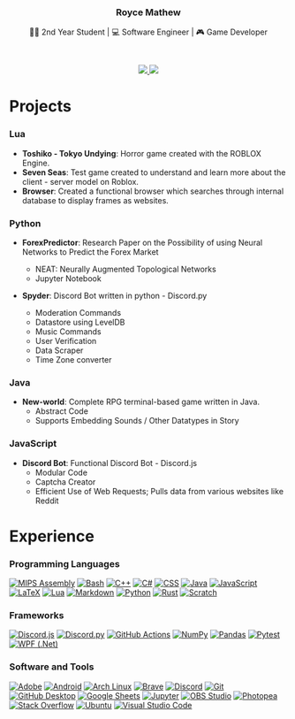 <p align="center">
	<h3 id="royce-mathew" align="center">Royce Mathew</h3>
	<p align = "center">🧑‍🎓 2nd Year Student | 💻 Software Engineer | 🎮 Game Developer</p>
	</br>
	<p align="center">
	    <a href="https://coderstats.net/github/#royce-mathew">
	      <img src="https://github-readme-stats.vercel.app/api?username=royce-mathew&show_icons=true&count_private=true&theme=react&hide_border=true"/>
	      <img src="https://github-readme-streak-stats.herokuapp.com?user=royce-mathew&theme=github-dark-blue&hide_border=true&fire=DDDDDD" />
	    </a>
  	</p>
	<h1 id="projects">Projects</h1>
	<h3 id="lua">Lua</h3>
	<ul>
		<li>
			<strong>Toshiko - Tokyo Undying</strong>: Horror game created with the ROBLOX Engine.
		</li>
		<li>
			<strong>Seven Seas</strong>: Test game created to understand and learn more about the client - server model on Roblox.
		</li>
		<li>
			<strong>Browser</strong>: Created a functional browser which searches through internal database to display frames as websites.
		</li>
	</ul>
	<h3 id="python">Python</h3>
	<ul>
		<li>
			<p>
				<strong>ForexPredictor</strong>: Research Paper on the Possibility of using Neural Networks to Predict the Forex Market
			</p>
			<ul>
				<li>NEAT: Neurally Augmented Topological Networks</li>
				<li>Jupyter Notebook</li>
			</ul>
		</li>
		<li>
			<p>
				<strong>Spyder</strong>: Discord Bot written in python - Discord.py
			</p>
			<ul>
				<li>Moderation Commands</li>
				<li>Datastore using LevelDB</li>
				<li>Music Commands</li>
				<li>User Verification</li>
				<li>Data Scraper</li>
				<li>Time Zone converter</li>
			</ul>
		</li>
	</ul>
	<h3 id="java">Java</h3>
	<ul>
		<li>
			<strong>New-world</strong>: Complete RPG terminal-based game written in Java. <ul>
				<li>Abstract Code</li>
				<li>Supports Embedding Sounds / Other Datatypes in Story</li>
			</ul>
		</li>
	</ul>
	<h3 id="java">JavaScript</h3>
	<ul>
		<li>
			<strong>Discord Bot</strong>: Functional Discord Bot - Discord.js <ul>
				<li>Modular Code</li>
				<li>Captcha Creator</li>
				<li>Efficient Use of Web Requests; Pulls data from various websites like Reddit</li>
			</ul>
		</li>
	</ul>
	<h1 id="experience">Experience</h1>
	<h3 id="programming_languages">Programming Languages</h3>
	<p>
		<a href="https://github.com/search?q=user%royce-mathew+language%3Aassembly"><img alt="MIPS Assembly" src="https://custom-icon-badges.demolab.com/badge/Assembly-black.svg?logo=asm-hex&logoColor=white"></a>
	    <a href="https://github.com/search?q=user%royce-mathew+language%3Abash"><img alt="Bash" src="https://img.shields.io/badge/Bash-121011.svg?logo=gnu-bash&logoColor=white"></a>
	    <a href="https://github.com/search?q=user%royce-mathew+language%3Acpp"><img alt="C++" src="https://custom-icon-badges.demolab.com/badge/C++-9C033A.svg?logo=cpp2&logoColor=white"></a>
	    <a href="https://github.com/search?q=user%royce-mathew+language%3Acsharp"><img alt="C#" src="https://custom-icon-badges.demolab.com/badge/C%23-68217A.svg?logo=cs2&logoColor=white"></a>
	    <a href="https://github.com/search?q=user%royce-mathew+language%3Acss"><img alt="CSS" src="https://img.shields.io/badge/CSS-1572B6.svg?logo=css3&logoColor=white"></a>
	    <a href="https://github.com/search?q=user%royce-mathew+language%3Ajava"><img alt="Java" src="https://custom-icon-badges.demolab.com/badge/Java-007396.svg?logo=java&logoColor=white"></a>
	    <a href="https://github.com/search?q=user%royce-mathew+language%3Ajavascript"><img alt="JavaScript" src="https://img.shields.io/badge/JavaScript-F7DF1E.svg?logo=javascript&logoColor=black"></a>
	    <a href="https://github.com/search?q=user%royce-mathew+language%3Atex"><img alt="LaTeX" src="https://img.shields.io/badge/LaTeX-008080.svg?logo=LaTeX&logoColor=white"></a>
	    <a href="https://github.com/search?q=user%royce-mathew+language%3Alua"><img alt="Lua" src="https://img.shields.io/badge/Lua-darkblue.svg?logo=lua"></a>
	    <a href="https://github.com/search?q=user%royce-mathew+language%3Amarkdown"><img alt="Markdown" src="https://img.shields.io/badge/Markdown-000000.svg?logo=markdown&logoColor=white"></a>
	    <a href="https://github.com/search?q=user%royce-mathew+language%3Apython"><img alt="Python" src="https://img.shields.io/badge/Python-14354C.svg?logo=python&logoColor=white"></a>
		<a href="https://github.com/search?q=user%royce-mathew+language%3Arust"><img alt="Rust" src="https://img.shields.io/badge/Rust-brown.svg?logo=rust&logoColor=white"></a>
	    <a href="https://github.com/search?q=user%royce-mathew+language%3Ascratch"><img alt="Scratch" src="https://img.shields.io/badge/Scratch-4D97FF.svg?logo=scratch&logoColor=white"></a>
	</p>
	<h3 id="framworks">Frameworks</h3>
	<p>
	    <a href="#"><img alt="Discord.js" src="https://custom-icon-badges.demolab.com/badge/Discord.js-orange.svg?logo=djs"></a>
	    <a href="#"><img alt="Discord.py" src="https://custom-icon-badges.demolab.com/badge/Discord.py-0d1620.svg?logo=dpy"></a>
	    <a href="#"><img alt="GitHub Actions" src="https://img.shields.io/badge/GitHub%20Actions-2671E5.svg?logo=github%20actions&logoColor=white"></a>
	    <a href="#"><img alt="NumPy" src="https://img.shields.io/badge/Numpy-013243.svg?logo=numpy&logoColor=white"></a>
	    <a href="#"><img alt="Pandas" src="https://img.shields.io/badge/Pandas-150458.svg?logo=pandas&logoColor=white"></a>
	    <a href="#"><img alt="Pytest" src="https://img.shields.io/badge/Pytest-0A9EDC.svg?logo=pytest&logoColor=white"></a>
	    <a href="#"><img alt="WPF (.Net)" src="https://img.shields.io/badge/WPF-5C2D91?logo=.net&logoColor=white"></a>
	</p>
	<h3 id="software">Software and Tools</h3>
	<p>
	    <a href="#"><img alt="Adobe" src="https://img.shields.io/badge/Adobe-FF0000.svg?logo=adobe&logoColor=white"></a>
	    <a href="#"><img alt="Android" src="https://img.shields.io/badge/Android-3DDC84?logo=android&logoColor=white"></a>
	    <a href="#"><img alt="Arch Linux" src="https://img.shields.io/badge/Arch%20Linux-1793D1.svg?logo=arch-linux&logoColor=white"></a>
	    <a href="#"><img alt="Brave" src="https://img.shields.io/badge/-Brave-FB542B?logo=brave&logoColor=white"></a>
	    <a href="#"><img alt="Discord" src="https://img.shields.io/badge/-Discord-5865F2.svg?logo=discord&logoColor=white"></a>
	    <a href="#"><img alt="Git" src="https://img.shields.io/badge/Git-F05033.svg?logo=git&logoColor=white"></a>
	    <a href="#"><img alt="GitHub Desktop" src="https://img.shields.io/badge/GitHub%20Desktop-8034A9.svg?logo=github&logoColor=white"></a>
	    <a href="#"><img alt="Google Sheets" src="https://img.shields.io/badge/Sheets-34A853.svg?logo=google%20sheets&logoColor=white"></a>
	    <a href="#"><img alt="Jupyter" src="https://img.shields.io/badge/Jupyter-F37626.svg?logo=Jupyter&logoColor=white"></a>
	    <a href="#"><img alt="OBS Studio" src="https://img.shields.io/badge/-OBS-302E31?logo=obs-studio&logoColor=white"></a>
	    <a href="#"><img alt="Photopea" src="https://img.shields.io/badge/Photopea-18A497?logo=photopea&logoColor=white"></a>
	    <a href="#"><img alt="Stack Overflow" src="https://img.shields.io/badge/-Stack%20Overflow-FE7A16?logo=stack-overflow&logoColor=white"></a>
	    <a href="#"><img alt="Ubuntu" src="https://img.shields.io/badge/-Ubuntu-FB542B?logo=ubuntu&logoColor=white"></a>
	    <a href="#"><img alt="Visual Studio Code" src="https://img.shields.io/badge/Visual%20Studio%20Code-0078d7.svg?logo=visual-studio-code&logoColor=white"></a>
	</p>
</p>
